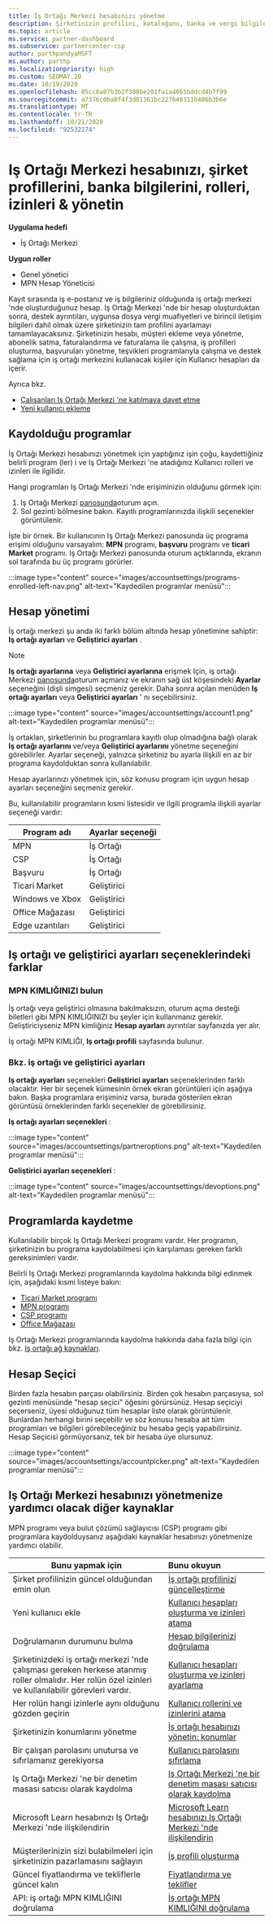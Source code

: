```yaml
---
title: İş Ortağı Merkezi hesabınızı yönetme
description: Şirketinizin profilini, kataloğunu, banka ve vergi bilgilerini, rolleri, izinleri ve daha fazlasını Iş Ortağı Merkezi 'nde yönetmeyi öğrenin.
ms.topic: article
ms.service: partner-dashboard
ms.subservice: partnercenter-csp
author: parthpandyaMSFT
ms.author: parthp
ms.localizationpriority: high
ms.custom: SEOMAY.20
ms.date: 10/19/2020
ms.openlocfilehash: 05cc8a07b3b2f388be201fa1a4065bddcd4b7f99
ms.sourcegitcommit: a7376c0ba8f4f3d01361bc227640311b486b3b6e
ms.translationtype: MT
ms.contentlocale: tr-TR
ms.lasthandoff: 10/21/2020
ms.locfileid: "92532174"
---
```

# <a name="manage-your-partner-center-account---company-profiles-bank-information-roles-permissions--more"></a>Iş Ortağı Merkezi hesabınızı, şirket profillerini, banka bilgilerini, rolleri, izinleri & yönetin

**Uygulama hedefi**

- İş Ortağı Merkezi
 
**Uygun roller**

- Genel yönetici
- MPN Hesap Yöneticisi

Kayıt sırasında iş e-postanız ve iş bilgileriniz olduğunda iş ortağı merkezi 'nde oluşturduğunuz hesap. Iş Ortağı Merkezi 'nde bir hesap oluşturduktan sonra, destek ayrıntıları, uygunsa dosya vergi muafiyetleri ve birincil iletişim bilgileri dahil olmak üzere şirketinizin tam profilini ayarlamayı tamamlayacaksınız. Şirketinizin hesabı, müşteri ekleme veya yönetme, abonelik satma, faturalandırma ve faturalama ile çalışma, iş profilleri oluşturma, başvuruları yönetme, teşvikleri programlarıyla çalışma ve destek sağlama için iş ortağı merkezini kullanacak kişiler için Kullanıcı hesapları da içerir.

Ayrıca bkz. 
- [Çalışanları Iş Ortağı Merkezi 'ne katılmaya davet etme](guide-to-migration.md)
- [Yeni kullanıcı ekleme](create-user-accounts-and-set-permissions.md)

## <a name="programs-in-which-you-are-enrolled"></a>Kaydolduğu programlar

İş Ortağı Merkezi hesabınızı yönetmek için yaptığınız işin çoğu, kaydettiğiniz belirli program (ler) i ve Iş Ortağı Merkezi 'ne atadığınız Kullanıcı rolleri ve izinleri ile ilgilidir.

Hangi programları Iş Ortağı Merkezi 'nde erişiminizin olduğunu görmek için:

1. Iş Ortağı Merkezi [panosunda](https://partner.microsoft.com/dashboard)oturum açın.
2. Sol gezinti bölmesine bakın. Kayıtlı programlarınızda ilişkili seçenekler görüntülenir.

İşte bir örnek. Bir kullanıcının Iş Ortağı Merkezi panosunda üç programa erişimi olduğunu varsayalım: **MPN** programı, **başvuru** programı ve **ticari Market** programı. Iş Ortağı Merkezi panosunda oturum açtıklarında, ekranın sol tarafında bu üç programı görürler.

:::image type="content" source="images/accountsettings/programs-enrolled-left-nav.png" alt-text="Kaydedilen programlar menüsü":::

## <a name="account-management"></a>Hesap yönetimi

İş ortağı merkezi şu anda iki farklı bölüm altında hesap yönetimine sahiptir: **Iş ortağı ayarları** ve **Geliştirici ayarları** .

>[!NOTE]
>**Iş ortağı ayarlarına** veya **Geliştirici ayarlarına** erişmek Için, iş ortağı Merkezi [panosunda](https://partner.microsoft.com/dashboard)oturum açmanız ve ekranın sağ üst köşesindeki **Ayarlar** seçeneğini (dişli simgesi) seçmeniz gerekir. Daha sonra açılan menüden **Iş ortağı ayarları** veya **Geliştirici ayarları** ' nı seçebilirsiniz.

:::image type="content" source="images/accountsettings/account1.png" alt-text="Kaydedilen programlar menüsü":::

İş ortakları, şirketlerinin bu programlara kayıtlı olup olmadığına bağlı olarak **Iş ortağı ayarlarını** ve/veya **Geliştirici ayarlarını** yönetme seçeneğini görebilirler. Ayarlar seçeneği, yalnızca şirketiniz bu ayarla ilişkili en az bir programa kaydolduktan sonra kullanılabilir.

Hesap ayarlarınızı yönetmek için, söz konusu program için uygun hesap ayarları seçeneğini seçmeniz gerekir.  

Bu, kullanılabilir programların kısmi listesidir ve ilgili programla ilişkili ayarlar seçeneği vardır:

|**Program adı**   |**Ayarlar seçeneği** |
|---------------------|:-----------------------|
|MPN   |İş Ortağı|
|CSP    |İş Ortağı|
|Başvuru   |İş Ortağı|
|Ticari Market|Geliştirici|
|Windows ve Xbox|Geliştirici|
|Office Mağazası|Geliştirici|
|Edge uzantıları|Geliştirici|

## <a name="the-differences-in-partner-and-developer-settings-options"></a>Iş ortağı ve geliştirici ayarları seçeneklerindeki farklar

### <a name="locate-your-mpn-id"></a>MPN KIMLIĞINIZI bulun

İş ortağı veya geliştirici olmasına bakılmaksızın, oturum açma desteği biletleri gibi MPN KIMLIĞINIZI bu şeyler için kullanmanız gerekir. Geliştiriciyseniz MPN kimliğiniz **Hesap ayarları** ayrıntılar sayfanızda yer alır.

İş ortağı MPN KIMLIĞI, **Iş ortağı profili** sayfasında bulunur.

### <a name="see-partner-and-developer-settings"></a>Bkz. iş ortağı ve geliştirici ayarları

**Iş ortağı ayarları** seçenekleri **Geliştirici ayarları** seçeneklerinden farklı olacaktır. Her bir seçenek kümesinin örnek ekran görüntüleri için aşağıya bakın. Başka programlara erişiminiz varsa, burada gösterilen ekran görüntüsü örneklerinden farklı seçenekler de görebilirsiniz.

**Iş ortağı ayarları seçenekleri** :

:::image type="content" source="images/accountsettings/partneroptions.png" alt-text="Kaydedilen programlar menüsü":::

**Geliştirici ayarları seçenekleri** :

:::image type="content" source="images/accountsettings/devoptions.png" alt-text="Kaydedilen programlar menüsü":::

## <a name="enrolling-in-programs"></a>Programlarda kaydetme

Kullanılabilir birçok Iş Ortağı Merkezi programı vardır. Her programın, şirketinizin bu programa kaydolabilmesi için karşılaması gereken farklı gereksinimleri vardır.

Belirli Iş Ortağı Merkezi programlarında kaydolma hakkında bilgi edinmek için, aşağıdaki kısmi listeye bakın:

- [Ticari Market programı](/azure/marketplace/partner-center-portal/create-account)
- [MPN programı](https://support.microsoft.com/help/4500026/enroll-and-subscribe-to-your-microsoft-partner-network-membership-in-p?tpqid=100-000012)
- [CSP programı](enrolling-in-the-csp-program.md)
- [Office Mağazası](https://partner.microsoft.com/dashboard/account/v3/enrollment/introduction/office)

Iş Ortağı Merkezi programlarında kaydolma hakkında daha fazla bilgi için bkz. [Iş ortağı ağ kaynakları](https://partner.microsoft.com/).

## <a name="the-account-picker"></a>Hesap Seçici

Birden fazla hesabın parçası olabilirsiniz. Birden çok hesabın parçasıysa, sol gezinti menüsünde "hesap seçici" öğesini görürsünüz. Hesap seçiciyi seçerseniz, üyesi olduğunuz tüm hesaplar liste olarak görüntülenir. Bunlardan herhangi birini seçebilir ve söz konusu hesaba ait tüm programları ve bilgileri görebileceğiniz bu hesaba geçiş yapabilirsiniz. Hesap Seçicisi görmüyorsanız, tek bir hesaba üye olursunuz.

:::image type="content" source="images/accountsettings/accountpicker.png" alt-text="Kaydedilen programlar menüsü":::

## <a name="other-resources-to-help-you-manage-your-partner-center-account"></a>Iş Ortağı Merkezi hesabınızı yönetmenize yardımcı olacak diğer kaynaklar

MPN programı veya bulut çözümü sağlayıcısı (CSP) programı gibi programlara kaydolduysanız aşağıdaki kaynaklar hesabınızı yönetmenize yardımcı olabilir.

|**Bunu yapmak için**   |**Bunu okuyun**   |
|-----------------------|:-----------------------|
|Şirket profilinizin güncel olduğundan emin olun   |[İş ortağı profilinizi güncelleştirme](update-your-partner-profile.md)|
|Yeni kullanıcı ekle|[Kullanıcı hesapları oluşturma ve izinleri atama](create-user-accounts-and-set-permissions.md)|
|Doğrulamanın durumunu bulma|[Hesap bilgilerinizi doğrulama](verification-responses.md)|
|Şirketinizdeki iş ortağı merkezi 'nde çalışması gereken herkese atanmış roller olmalıdır. Her rolün özel izinleri ve kullanılabilir görevleri vardır.|[Kullanıcı hesapları oluşturma ve izinleri ayarlama](create-user-accounts-and-set-permissions.md)|
|Her rolün hangi izinlerle aynı olduğunu gözden geçirin|[Kullanıcı rollerini ve izinlerini atama](permissions-overview.md)
|Şirketinizin konumlarını yönetme|[İş ortağı hesabınızı yönetin: konumlar](manage-locations.md)
|Bir çalışan parolasını unutursa ve sıfırlamanız gerekiyorsa  |[Kullanıcı parolasını sıfırlama](reset-a-user-password.md)|
|Iş Ortağı Merkezi 'ne bir denetim masası satıcısı olarak kaydolma|[Iş Ortağı Merkezi 'ne bir denetim masası satıcısı olarak kaydolma](enroll-as-cpv.md)|
|Microsoft Learn hesabınızı Iş Ortağı Merkezi 'nde ilişkilendirin|[Microsoft Learn hesabınızı Iş Ortağı Merkezi 'nde ilişkilendirin](ms-learn-associate.md)|
|Müşterilerinizin sizi bulabilmeleri için şirketinizin pazarlamasını sağlayın   |[İş profili oluşturma](create-a-marketing-profile.md)|
|Güncel fiyatlandırma ve tekliflerle güncel kalın   |[Fiyatlandırma ve teklifler](pricing-and-offers.md)|
|API: iş ortağı MPN KIMLIĞINI doğrulama|[İş ortağı MPN KIMLIĞINI doğrulama](https://docs.microsoft.com/partner-center/develop/get-partner-by-mpn-id.md)